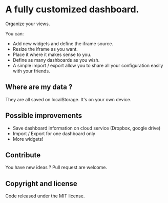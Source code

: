 # A fully customized dashboard.
Organize your views.

You can:
- Add new widgets and define the iframe source.
- Resize the iframe as you want.
- Place it where it makes sense to you.
- Define as many dashboards as you wish.
- A simple import / export allow you to share all your configuration easily with your friends.

## Where are my data ?
They are all saved on localStorage. It's on your own device.

## Possible improvements
- Save dashboard information on cloud service (Dropbox, google drive)
- Import / Export for one dashboard only
- More widgets!

## Contribute
You have new ideas ? Pull request are welcome.

## Copyright and license
Code released under the MIT license.